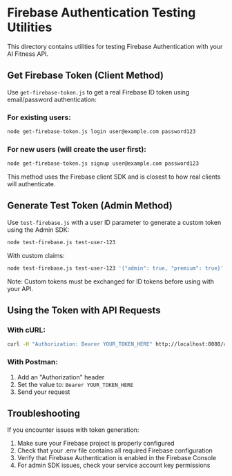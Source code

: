 # Firebase Authentication Testing Utilities

This directory contains utilities for testing Firebase Authentication with your AI Fitness API.

## Get Firebase Token (Client Method)

Use `get-firebase-token.js` to get a real Firebase ID token using email/password authentication:

### For existing users:

```bash
node get-firebase-token.js login user@example.com password123
```

### For new users (will create the user first):

```bash
node get-firebase-token.js signup user@example.com password123
```

This method uses the Firebase client SDK and is closest to how real clients will authenticate.

## Generate Test Token (Admin Method)

Use `test-firebase.js` with a user ID parameter to generate a custom token using the Admin SDK:

```bash
node test-firebase.js test-user-123
```

With custom claims:

```bash
node test-firebase.js test-user-123 '{"admin": true, "premium": true}'
```

Note: Custom tokens must be exchanged for ID tokens before using with your API.

## Using the Token with API Requests

### With cURL:

```bash
curl -H "Authorization: Bearer YOUR_TOKEN_HERE" http://localhost:8080/api/protected-endpoint
```

### With Postman:

1. Add an "Authorization" header
2. Set the value to: `Bearer YOUR_TOKEN_HERE`
3. Send your request

## Troubleshooting

If you encounter issues with token generation:

1. Make sure your Firebase project is properly configured
2. Check that your .env file contains all required Firebase configuration
3. Verify that Firebase Authentication is enabled in the Firebase Console
4. For admin SDK issues, check your service account key permissions
